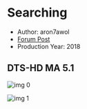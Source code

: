 # Searching

* Author: aron7awol
* [Forum Post](https://www.avsforum.com/threads/bass-eq-for-filtered-movies.2995212/post-57170616)
* Production Year: 2018

## DTS-HD MA 5.1

![img 0](https://i.imgur.com/WQ1lmHb.jpg)

![img 1](https://i.imgur.com/yB45u0c.png)

